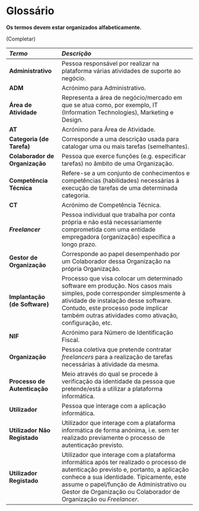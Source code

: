 # Glossário

**Os termos devem estar organizados alfabeticamente.**

(Completar)

| **_Termo_**                   	| **_Descrição_**                                           |                                       
|:------------------------|:----------------------------------------------------------------|
| **Administrativo** | Pessoa responsável por realizar na plataforma várias atividades de suporte ao negócio.|
| **ADM** | Acrónimo para Administrativo.|
| **Área de Atividade**| Representa a área de negócio/mercado em que se atua como, por exemplo, IT (Information Technologies), Marketing e Design. |
| **AT** | Acrónimo para Área de Atividade. |
| **Categoria (de Tarefa)** | Corresponde a uma descrição usada para catalogar uma ou mais tarefas (semelhantes).|
| **Colaborador de Organização**| Pessoa que exerce funções (e.g. especificar tarefas) no âmbito de uma Organização. |
| **Competência Técnica**| Refere-se a um conjunto de conhecimentos e competências (habilidades) necessárias à execução de tarefas de uma determinada categoria.|
| **CT**|Acrónimo de Competência Técnica. |
| **_Freelancer_** | Pessoa individual que trabalha por conta própria e não está necessariamente comprometida com uma entidade empregadora (organização) específica a longo prazo.|
| **Gestor de Organização**| Corresponde ao papel desempenhado por um Colaborador dessa Organização na própria Organização.|
| **Implantação (de Software)**| Processo que visa colocar um determinado software em produção. Nos casos mais simples, pode corresponder simplesmente à atividade de instalação desse software. Contudo, este processo pode implicar também outras atividades como ativação, configuração, etc.  |
| **NIF**| Acrónimo para Número de Identificação Fiscal. |
| **Organização** | Pessoa coletiva que pretende contratar _freelancers_ para a realização de tarefas necessárias à atividade da mesma.|
| **Processo de Autenticação** | Meio através do qual se procede à verificação da identidade da pessoa que pretende/está a utilizar a plataforma informática.|
| **Utilizador** | Pessoa que interage com a aplicação informática.|
| **Utilizador Não Registado** | Utilizador que interage com a plataforma informática de forma anónima, i.e. sem ter realizado previamente o processo de autenticação previsto.|
| **Utilizador Registado** | Utilizador que interage com a plataforma informática após ter realizado o processo de autenticação previsto e, portanto, a aplicação conhece a sua identidade. Tipicamente, este assume o papel/função de Administrativo ou Gestor de Organização ou Colaborador de Organização ou _Freelancer_.|
